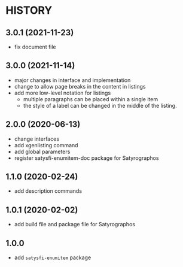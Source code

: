 # HISTORY

## 3.0.1 (2021-11-23)

* fix document file

## 3.0.0 (2021-11-14)

* major changes in interface and implementation
* change to allow page breaks in the content in listings
* add more low-level notation for listings
  * multiple paragraphs can be placed within a single item
  * the style of a label can be changed in the middle of the listing.

## 2.0.0 (2020-06-13)

* change interfaces
* add xgenlisting command
* add global parameters
* register satysfi-enumitem-doc package for Satyrographos

## 1.1.0 (2020-02-24)

* add description commands

## 1.0.1 (2020-02-02)

* add build file and package file for Satyrographos

## 1.0.0

* add `satysfi-enumitem` package
